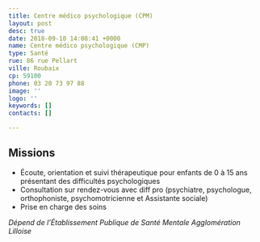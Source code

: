 ```yaml
---
title: Centre médico psychologique (CPM)
layout: post
desc: true
date: 2018-09-10 14:08:41 +0000
name: Centre médico psychologique (CMP)
type: Santé
rue: 86 rue Pellart
ville: Roubaix
cp: 59100
phone: 03 20 73 97 88
image: ''
logo: ''
keywords: []
contacts: []

---
```

## Missions

* Écoute, orientation et suivi thérapeutique pour enfants de 0 à 15 ans présentant des difficultés psychologiques
* Consultation sur rendez-vous avec diff pro (psychiatre, psychologue, orthophoniste, psychomotricienne et Assistante sociale)
* Prise en charge des soins

_Dépend de l’Établissement Publique de Santé Mentale Agglomération Lilloise_
